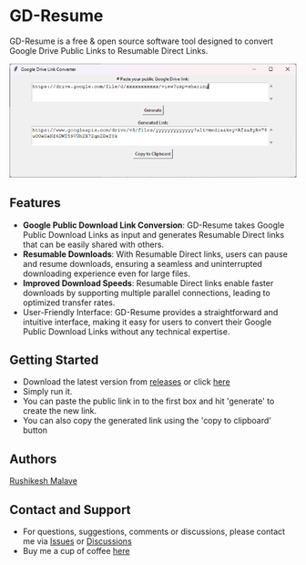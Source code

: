 # GD-Resume

GD-Resume is a free & open source software tool designed to convert Google Drive Public Links to Resumable Direct Links.  
  
<img src=https://raw.githubusercontent.com/Rushikesh-Malave-175/GD-Resume/main/Screenshot.png>
  
## Features    
* **Google Public Download Link Conversion**: GD-Resume takes Google Public Download Links as input and generates Resumable Direct links that can be easily shared with others.  
* **Resumable Downloads**: With Resumable Direct links, users can pause and resume downloads, ensuring a seamless and uninterrupted downloading experience even for large files.  
* **Improved Download Speeds**: Resumable Direct links enable faster downloads by supporting multiple parallel connections, leading to optimized transfer rates.  
* User-Friendly Interface: GD-Resume provides a straightforward and intuitive interface, making it easy for users to convert their Google Public Download Links without any technical expertise.  
  
## Getting Started  
* Download the latest version from [releases](https://github.com/Rushikesh-Malave-175/GD-Resume/releases/latest) or click [here](https://github.com/Rushikesh-Malave-175/GD-Resume/releases/latest/download/google_drive_converter.exe)  
* Simply run it.  
* You can paste the public link in to the first box and hit 'generate' to create the new link.  
* You can also copy the generated link using the 'copy to clipboard' button  
  
## Authors  
[Rushikesh Malave](https://github.com/Rushikesh-Malave-175)  

## Contact and Support
* For questions, suggestions, comments or discussions, please contact me via [Issues](https://github.com/Rushikesh-Malave-175/GD-Resume/issues) or [Discussions](https://github.com/Rushikesh-Malave-175/GD-Resume/discussions) 
* Buy me a cup of coffee [here](https://www.buymeacoffee.com/rushikesh_m_175)
